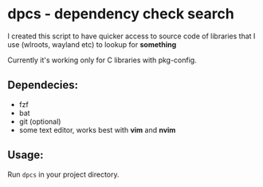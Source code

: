 # dpcs - dependency check search

I created this script to have quicker access to source code of libraries that I use (wlroots, wayland etc) to lookup for **something**

Currently it's working only for C libraries with pkg-config.

## Dependecies:
- fzf
- bat
- git (optional)
- some text editor, works best with **vim** and **nvim**

## Usage:

Run ``dpcs`` in your project directory.

